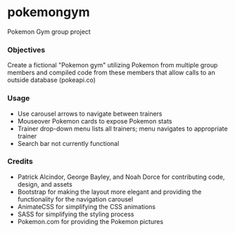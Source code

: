 # pokemongym
Pokemon Gym group project

### Objectives
Create a fictional "Pokemon gym" utilizing Pokemon from multiple group members and compiled code from these members that allow calls to an outside database (pokeapi.co)

### Usage
* Use carousel arrows to navigate between trainers
* Mouseover Pokemon cards to expose Pokemon stats
* Trainer drop-down menu lists all trainers; menu navigates to appropriate trainer
* Search bar not currently functional

### Credits
* Patrick Alcindor, George Bayley, and Noah Dorce for contributing code, design, and assets
* Bootstrap for making the layout more elegant and providing the functionality for the navigation carousel
* AnimateCSS for simplifying the CSS animations
* SASS for simplifying the styling process
* Pokemon.com for providing the Pokemon pictures

